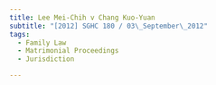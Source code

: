 ```yaml
---
title: Lee Mei-Chih v Chang Kuo-Yuan 
subtitle: "[2012] SGHC 180 / 03\_September\_2012"
tags:
  - Family Law
  - Matrimonial Proceedings
  - Jurisdiction

---
```


